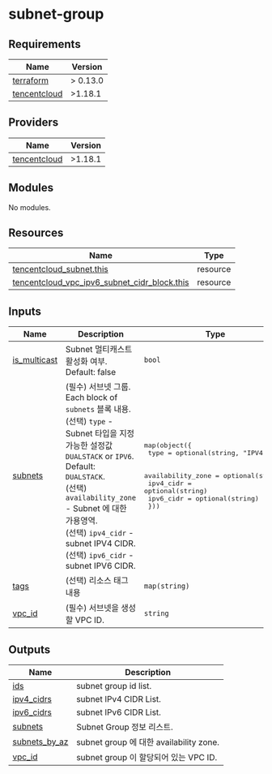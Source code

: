 # subnet-group

<!-- BEGINNING OF PRE-COMMIT-TERRAFORM DOCS HOOK -->
## Requirements

| Name | Version |
|------|---------|
| <a name="requirement_terraform"></a> [terraform](#requirement\_terraform) | > 0.13.0 |
| <a name="requirement_tencentcloud"></a> [tencentcloud](#requirement\_tencentcloud) | >1.18.1 |

## Providers

| Name | Version |
|------|---------|
| <a name="provider_tencentcloud"></a> [tencentcloud](#provider\_tencentcloud) | >1.18.1 |

## Modules

No modules.

## Resources

| Name | Type |
|------|------|
| [tencentcloud_subnet.this](https://registry.terraform.io/providers/tencentcloudstack/tencentcloud/latest/docs/resources/subnet) | resource |
| [tencentcloud_vpc_ipv6_subnet_cidr_block.this](https://registry.terraform.io/providers/tencentcloudstack/tencentcloud/latest/docs/resources/vpc_ipv6_subnet_cidr_block) | resource |

## Inputs

| Name | Description | Type | Default | Required |
|------|-------------|------|---------|:--------:|
| <a name="input_is_multicast"></a> [is\_multicast](#input\_is\_multicast) | Subnet 멀티캐스트 활성화 여부. Default: false | `bool` | `false` | no |
| <a name="input_subnets"></a> [subnets](#input\_subnets) | (필수) 서브넷 그룹. Each block of `subnets` 블록 내용.<br>    (선택) `type` - Subnet 타입을 지정 가능한 설정값 `DUALSTACK` or `IPV6`. Default: `DUALSTACK`.<br>    (선택) `availability_zone` - Subnet 에 대한 가용영역.<br>    (선택) `ipv4_cidr` - subnet IPV4 CIDR.<br>    (선택) `ipv6_cidr` - subnet IPV6 CIDR. | <pre>map(object({<br>    type = optional(string, "IPV4")<br><br>    availability_zone = optional(string)<br>    ipv4_cidr         = optional(string)<br>    ipv6_cidr         = optional(string)<br>  }))</pre> | n/a | yes |
| <a name="input_tags"></a> [tags](#input\_tags) | (선택) 리소스 태그 내용 | `map(string)` | `{}` | no |
| <a name="input_vpc_id"></a> [vpc\_id](#input\_vpc\_id) | (필수) 서브넷을 생성할 VPC ID. | `string` | n/a | yes |

## Outputs

| Name | Description |
|------|-------------|
| <a name="output_ids"></a> [ids](#output\_ids) | subnet group id list. |
| <a name="output_ipv4_cidrs"></a> [ipv4\_cidrs](#output\_ipv4\_cidrs) | subnet IPv4 CIDR List. |
| <a name="output_ipv6_cidrs"></a> [ipv6\_cidrs](#output\_ipv6\_cidrs) | subnet IPv6 CIDR List. |
| <a name="output_subnets"></a> [subnets](#output\_subnets) | Subnet Group 정보 리스트. |
| <a name="output_subnets_by_az"></a> [subnets\_by\_az](#output\_subnets\_by\_az) | subnet group 에 대한 availability zone. |
| <a name="output_vpc_id"></a> [vpc\_id](#output\_vpc\_id) | subnet group 이 할당되어 있는 VPC ID. |
<!-- END OF PRE-COMMIT-TERRAFORM DOCS HOOK -->
